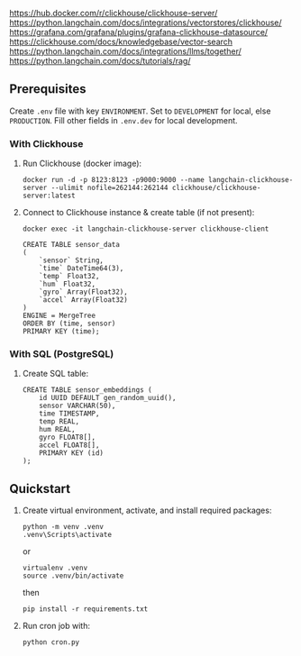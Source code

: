 https://hub.docker.com/r/clickhouse/clickhouse-server/
https://python.langchain.com/docs/integrations/vectorstores/clickhouse/
https://grafana.com/grafana/plugins/grafana-clickhouse-datasource/
https://clickhouse.com/docs/knowledgebase/vector-search
https://python.langchain.com/docs/integrations/llms/together/
https://python.langchain.com/docs/tutorials/rag/

## Prerequisites

Create `.env` file with key `ENVIRONMENT`. Set to `DEVELOPMENT` for local, else `PRODUCTION`. Fill other fields in `.env.dev` for local development.

### With Clickhouse
1. Run Clickhouse (docker image):

    ```
    docker run -d -p 8123:8123 -p9000:9000 --name langchain-clickhouse-server --ulimit nofile=262144:262144 clickhouse/clickhouse-server:latest
    ```

2. Connect to Clickhouse instance & create table (if not present):
   
    ```
    docker exec -it langchain-clickhouse-server clickhouse-client
    ```

    ```
    CREATE TABLE sensor_data
    (
        `sensor` String,
        `time` DateTime64(3),
        `temp` Float32,
        `hum` Float32,
        `gyro` Array(Float32),
        `accel` Array(Float32)
    )
    ENGINE = MergeTree
    ORDER BY (time, sensor)
    PRIMARY KEY (time);
    ```

### With SQL (PostgreSQL)
1. Create SQL table:
    ```
    CREATE TABLE sensor_embeddings (
        id UUID DEFAULT gen_random_uuid(),  
        sensor VARCHAR(50),                 
        time TIMESTAMP,                     
        temp REAL,                          
        hum REAL,                           
        gyro FLOAT8[],                      
        accel FLOAT8[],                                       
        PRIMARY KEY (id)
    );
    ```

## Quickstart
1. Create virtual environment, activate, and install required packages:

    ```
    python -m venv .venv
    .venv\Scripts\activate
    ```
    or
    ```
    virtualenv .venv
    source .venv/bin/activate
    ```
    then
    ```
    pip install -r requirements.txt
    ```

2. Run cron job with:

    ```
    python cron.py
    ```
